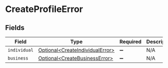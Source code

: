 # CreateProfileError


## Fields

| Field                                                                                | Type                                                                                 | Required                                                                             | Description                                                                          |
| ------------------------------------------------------------------------------------ | ------------------------------------------------------------------------------------ | ------------------------------------------------------------------------------------ | ------------------------------------------------------------------------------------ |
| `individual`                                                                         | [Optional\<CreateIndividualError>](../../models/components/CreateIndividualError.md) | :heavy_minus_sign:                                                                   | N/A                                                                                  |
| `business`                                                                           | [Optional\<CreateBusinessError>](../../models/components/CreateBusinessError.md)     | :heavy_minus_sign:                                                                   | N/A                                                                                  |